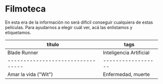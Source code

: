 
# Filmoteca

En esta era de la información no será dificil conseguir cualquiera de estas películas. Para ayudarnos a elegir cuál ver, acá las enlistamos y etiquetamos.

| título                          | tags
|---------------------------------|------------------
| Blade Runner                    | Inteligencia Artificial
|---------------------------------|------------------
| Amar la vida ("Wit")            | Enfermedad, muerte
